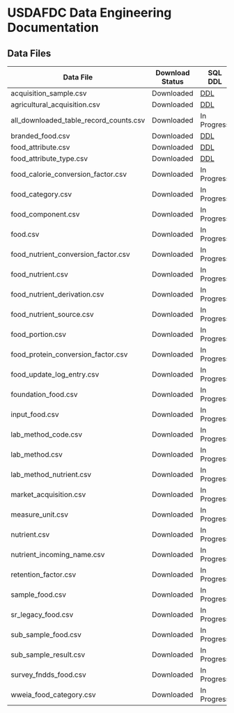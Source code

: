 # USDAFDC Data Engineering Documentation

## Data Files

| Data File                              | Download Status | SQL DDL                                            |
| -------------------------------------- | --------------- | -------------------------------------------------- |
| acquisition_sample.csv                 | Downloaded      | [DDL](/database/sqls/acquisition_sample.sql)       |
| agricultural_acquisition.csv           | Downloaded      | [DDL](/database/sqls/agricultural_acquisition.sql) |
| all_downloaded_table_record_counts.csv | Downloaded      | In Progress                                        |
| branded_food.csv                       | Downloaded      | [DDL](/database/sqls/branded_food.sql)             |
| food_attribute.csv                     | Downloaded      | [DDL](/database/sqls/food_attribute.sql)           |
| food_attribute_type.csv                | Downloaded      | [DDL](/database/sqls/food_attribute_type.sql)      |
| food_calorie_conversion_factor.csv     | Downloaded      | In Progress                                        |
| food_category.csv                      | Downloaded      | In Progress                                        |
| food_component.csv                     | Downloaded      | In Progress                                        |
| food.csv                               | Downloaded      | In Progress                                        |
| food_nutrient_conversion_factor.csv    | Downloaded      | In Progress                                        |
| food_nutrient.csv                      | Downloaded      | In Progress                                        |
| food_nutrient_derivation.csv           | Downloaded      | In Progress                                        |
| food_nutrient_source.csv               | Downloaded      | In Progress                                        |
| food_portion.csv                       | Downloaded      | In Progress                                        |
| food_protein_conversion_factor.csv     | Downloaded      | In Progress                                        |
| food_update_log_entry.csv              | Downloaded      | In Progress                                        |
| foundation_food.csv                    | Downloaded      | In Progress                                        |
| input_food.csv                         | Downloaded      | In Progress                                        |
| lab_method_code.csv                    | Downloaded      | In Progress                                        |
| lab_method.csv                         | Downloaded      | In Progress                                        |
| lab_method_nutrient.csv                | Downloaded      | In Progress                                        |
| market_acquisition.csv                 | Downloaded      | In Progress                                        |
| measure_unit.csv                       | Downloaded      | In Progress                                        |
| nutrient.csv                           | Downloaded      | In Progress                                        |
| nutrient_incoming_name.csv             | Downloaded      | In Progress                                        |
| retention_factor.csv                   | Downloaded      | In Progress                                        |
| sample_food.csv                        | Downloaded      | In Progress                                        |
| sr_legacy_food.csv                     | Downloaded      | In Progress                                        |
| sub_sample_food.csv                    | Downloaded      | In Progress                                        |
| sub_sample_result.csv                  | Downloaded      | In Progress                                        |
| survey_fndds_food.csv                  | Downloaded      | In Progress                                        |
| wweia_food_category.csv                | Downloaded      | In Progress                                        |
